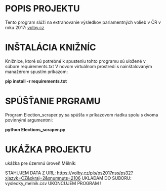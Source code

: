 # POPIS PROJEKTU

Tento program slúži na extrahovanie výsledkov parlamentných volieb v ČR v roku 2017:
[volby.cz](https://volby.cz/pls/ps2017nss/ps3?xjazyk=CZ"_https://volby.cz/pls/ps2017nss/ps3?xjazyk=CZ_")


# INŠTALÁCIA KNIŽNÍC

Knižnice, ktoré sú potrebné k spusteniu tohto programu sú uložené v súbore requirements.txt
V novom virtuálnom prostredí s nainštalovaným manažérom spustím príkazom:

**pip install -r requirements.txt**

# SPÚŠŤANIE PRGRAMU

Program Election_scraper.py sa spúšťa v príkazovom riadku spolu s dvoma povinnými argumentmi:

**python Elections_scraper.py <odkaz-na-uzemny-celok> <nazov-vysledneho-suboru>**

# UKÁŽKA PROJEKTU

ukážka pre územnú úroveň Mělník:

STAHUJEM DATA Z URL: https://volby.cz/pls/ps2017nss/ps32?xjazyk=CZ&xkraj=2&xnumnuts=2106
UKLADAM DO SUBORU: vysledky_melnik.csv
UKONCUJEM PROGRAM !

